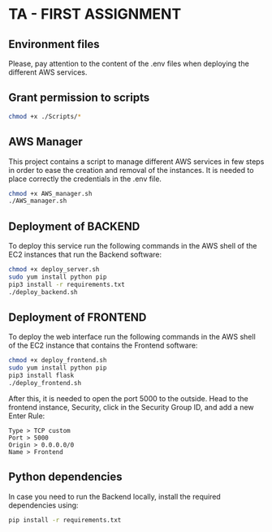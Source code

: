 # TA - FIRST ASSIGNMENT

## Environment files
Please, pay attention to the content of the .env files when deploying the different AWS services.

## Grant permission to scripts

```bash
chmod +x ./Scripts/*
```

## AWS Manager
This project contains a script to manage different AWS services in few steps in order to ease the creation and removal of the instances. It is needed to place correctly the credentials in the .env file.

```bash
chmod +x AWS_manager.sh
./AWS_manager.sh
```

## Deployment of BACKEND
To deploy this service run the following commands in the AWS shell of the EC2 instances that run the Backend software:

```bash
chmod +x deploy_server.sh
sudo yum install python pip
pip3 install -r requirements.txt
./deploy_backend.sh
```

## Deployment of FRONTEND
To deploy the web interface run the following commands in the AWS shell of the EC2 instance that contains the Frontend software:

```bash
chmod +x deploy_frontend.sh
sudo yum install python pip
pip3 install flask
./deploy_frontend.sh
```

After this, it is needed to open the port 5000 to the outside. Head to the frontend instance, Security, click in the Security Group ID, and add a new Enter Rule:

```
Type > TCP custom
Port > 5000
Origin > 0.0.0.0/0
Name > Frontend
```

## Python dependencies
In case you need to run the Backend locally, install the required dependencies using:

```bash
pip install -r requirements.txt
```